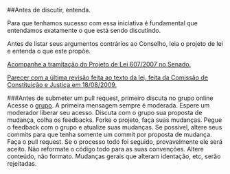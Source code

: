 ##Antes de discutir, entenda.

Para que tenhamos sucesso com essa iniciativa é fundamental que entendamos exatamente o que está sendo discutindo.

Antes de listar seus argumentos contrários ao Conselho, leia o projeto de lei e entenda o que este propõe.

[Acompanhe a tramitação do Projeto de Lei 607/2007 no Senado.](http://www.senado.gov.br/atividade/materia/detalhes.asp?p_cod_mate=82918)

[Parecer com a última revisão feita ao texto da lei, feita da Comissão de Constituição e Justiça em 18/08/2009.](http://www6.senado.gov.br/mate-pdf/64268.pdf)

###Antes de submeter um pull request, primeiro discuta no grupo online
Acesse o [grupo](https://groups.google.com/forum/?fromgroups&#!forum/movimentodesconfei).
A primeira mensagem sempre é moderada. Espere um moderador liberar seu acesso.
Discuta com o grupo sua proposta de mudança, colha os feedbacks.
Forke o projeto, faça suas mudanças. Pegue o feedback com o grupo e atualize suas mudanças.
Se possível, altere seus commits para que tenha somente um commit por proposta de mudança.
Faça o pull request. Se o processo todo foi seguido, provavelmente ele será aceito.
Não reformate o código todo para as suas convenções. Altere conteúdo, não formato. Mudanças gerais que alteram identação, etc, serão rejeitadas.